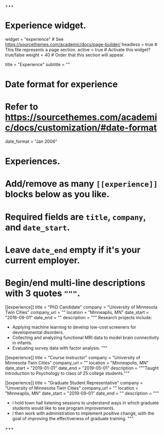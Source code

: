 +++
# Experience widget.
widget = "experience"  # See https://sourcethemes.com/academic/docs/page-builder/
headless = true  # This file represents a page section.
active = true  # Activate this widget? true/false
weight = 40  # Order that this section will appear.

title = "Experience"
subtitle = ""

# Date format for experience
#   Refer to https://sourcethemes.com/academic/docs/customization/#date-format
date_format = "Jan 2006"

# Experiences.
#   Add/remove as many `[[experience]]` blocks below as you like.
#   Required fields are `title`, `company`, and `date_start`.
#   Leave `date_end` empty if it's your current employer.
#   Begin/end multi-line descriptions with 3 quotes `"""`.
[[experience]]
  title = "PhD Candidate"
  company = "University of Minnesota Twin Cities"
  company_url = ""
  location = "Minneaplis, MN"
  date_start = "2016-09-01"
  date_end = ""
  description = """
  Research projects include:
  
  * Applying machine learning to develop low-cost screeners for developmental disorders.
  * Collecting and analyzing functional MRI data to model brain connectivity in infants.
  * Evaluating survey data with factor analysis. 
  """

[[experience]]
  title = "Course Instructor"
  company = "University of Minnesota Twin Cities"
  company_url = ""
  location = "Minneapolis, MN"
  date_start = "2019-01-01"
  date_end = "2019-05-01"
  description = """Taught Introduction to Psychology to class of 25 college students."""

[[experience]]
  title = "Graduate Student Representative"
  company = "University of Minnesota Twin Cities"
  company_url = ""
  location = "Minneaplis, MN"
  date_start = "2019-09-01"
  date_end = ""
  description = """
  
  * I hold town hall listening sessions to understand ways in which graduate students would like to see program improvements.  
  * I then work with administration to implement positive change, with the goal of improving the effectiveness of graduate training. 
  """
  
+++
